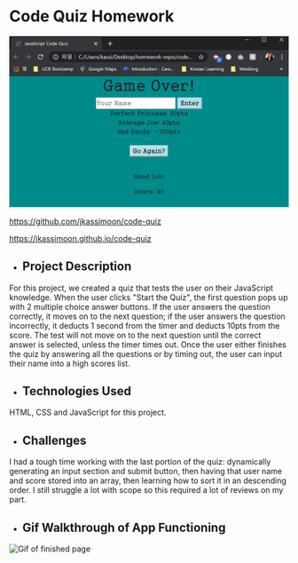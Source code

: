 # Code Quiz Homework

![Screenshot of finished page](/assets/images/codequiz-finished.png "Screenshot of finished page")

https://github.com/jkassimoon/code-quiz

https://jkassimoon.github.io/code-quiz

* ## Project Description

For this project, we created a quiz that tests the user on their JavaScript knowledge. When the user clicks "Start the Quiz", the first question pops up with 2 multiple choice answer buttons. If the user answers the question correctly, it moves on to the next question; if the user answers the question incorrectly, it deducts 1 second from the timer and deducts 10pts from the score. The test will not move on to the next question until the correct answer is selected, unless the timer times out. Once the user either finishes the quiz by answering all the questions or by timing out, the user can input their name into a high scores list.

* ## Technologies Used

HTML, CSS and JavaScript for this project.

* ## Challenges

I had a tough time working with the last portion of the quiz: dynamically generating an input section and submit button, then having that user name and score stored into an array, then learning how to sort it in an descending order. I still struggle a lot with scope so this required a lot of reviews on my part.

* ## Gif Walkthrough of App Functioning 
![Gif of finished page](/assets/images/codequiz-walkthru.gif "Gif of finished page")

